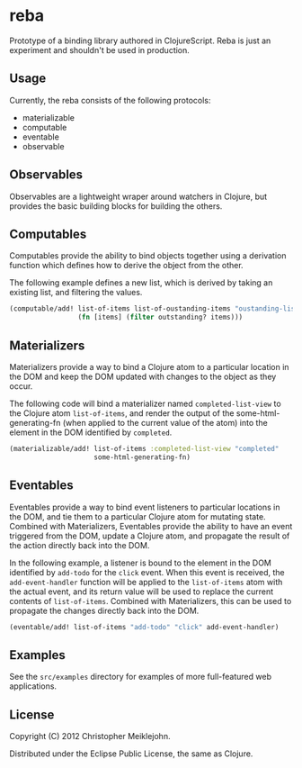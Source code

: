 # reba

Prototype of a binding library authored in ClojureScript.  Reba is just an experiment and shouldn't be used in production.

## Usage

Currently, the reba consists of the following protocols:

* materializable
* computable
* eventable
* observable

## Observables

Observables are a lightweight wraper around watchers in Clojure, but provides the basic building blocks for building the others.

## Computables

Computables provide the ability to bind objects together using a derivation function which defines how to derive the object from the other.

The following example defines a new list, which is derived by taking an existing list, and filtering the values.

```clojure
(computable/add! list-of-items list-of-oustanding-items "oustanding-list"
                 (fn [items] (filter outstanding? items)))
```

## Materializers

Materializers provide a way to bind a Clojure atom to a particular location in the DOM and keep the DOM updated with changes to the object as they occur.

The following code will bind a materializer named ```completed-list-view``` to the Clojure atom ```list-of-items```, and render the output of the some-html-generating-fn (when applied to the current value of the atom) into the element in the DOM identified by ```completed```.

```clojure
(materializable/add! list-of-items :completed-list-view "completed"
                     some-html-generating-fn)
```

## Eventables

Eventables provide a way to bind event listeners to particular locations in the DOM, and tie them to a particular Clojure atom for mutating state.  Combined with Materializers, Eventables provide the ability to have an event triggered from the DOM, update a Clojure atom, and propagate the result of the action directly back into the DOM.

In the following example, a listener is bound to the element in the DOM identified by ```add-todo``` for the ```click``` event.  When this event is received, the ```add-event-handler``` function will be applied to the ```list-of-items``` atom with the actual event, and its return value will be used to replace the current contents of ```list-of-items```.  Combined with Materializers, this can be used to propagate the changes directly back into the DOM.

```clojure
(eventable/add! list-of-items "add-todo" "click" add-event-handler)
```

## Examples

See the ```src/examples``` directory for examples of more full-featured web applications.

## License

Copyright (C) 2012 Christopher Meiklejohn.

Distributed under the Eclipse Public License, the same as Clojure.
